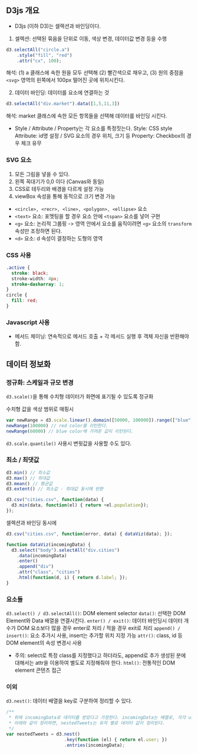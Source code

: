 ## D3js 개요
* D3js (이하 D3)는 셀렉션과 바인딩이다.
1. 셀렉션: 선택된 묶음을 단위로 이동, 색상 변경, 데이터값 변경 등을 수행

```javascript
d3.selectAll("circle.a")
    .style("fill", "red")
    .attr("cx", 100);
```
해석: (1) a 클래스에 속한 원을 모두 선택해 (2) 빨간색으로 채우고, (3) 원의 중점을 `<svg>` 영역의 왼쪽에서 100px 떨어진 곳에 위치시킨다.

2. 데이터 바인딩: 데이터를 요소에 연결하는 것

```javascript
d3.selectAll("div.market").data([1,5,11,3])
```
해석: market 클래스에 속한 모든 항목들을 선택해 데이터를 바인딩 시킨다.

* Style / Attribute / Property는 각 요소를 특정짓는다.
Style: CSS style
Attribute: id명 설정 / SVG 요소의 경우 위치, 크기 등
Property: Checkbox의 경우 체크 유무

### SVG 요소
1. 모든 그림을 넣을 수 있다.
2. 왼쪽 꼭대기가 0,0 이다 (Canvas와 동일)
3. CSS로 테두리와 배경을 다르게 설정 가능
4. viewBox 속성을 통해 동적으로 크기 변경 가능

* `<circle>, <recr>, <line>, <polygon>, <ellipse>` 요소
* `<text>` 요소: 포멧팅을 할 경우 요소 안에 `<tspan>` 요소를 넣어 구현
* `<g>` 요소: 논리적 그룹핑 -> 영역 안에서 요소를 움직이려면 `<g>` 요소의 `transform` 속성만 조정하면 된다.
* `<d>` 요소: d 속성이 결정하는 도형의 영역

### CSS 사용
```css
.active {
  stroke: black;
  stroke-width: 4px;
  stroke-dasharray: 1;
}
circle {
  fill: red;
}
```

### Javascript 사용
* 메서드 체이닝: 연속적으로 메서드 호출 + 각 메서드 실행 후 객체 자신을 반환해야함.


## 데이터 정보화

### 정규화: 스케일과 규모 변경
`d3.scale()`을 통해 수치형 데이터가 화면에 표기될 수 있도록 정규화

수치형 값을 색상 범위로 매핑시
```javascript
var newRange = d3.scale.linear().domain([50000, 100000]).range(["blue", "red"]);
newRange(100000) // red color를 리턴한다.
newRange(60000) // blue color에 가까운 값이 리턴된다.
```

`d3.scale.quantile()` 사용시 변윗값을 사용할 수도 있다.


### 최소 / 최댓값
```javascript
d3.min() // 최소값
d3.max() // 최대값
d3.mean() // 평균값
d3.extent() // 최소값 - 최대값 동시에 반환

d3.csv("cities.csv", function(data) {
  d3.min(data, function(el) { return +el.population});
});
```

셀렉션과 바인딩 동시에
```javascript
d3.csv("cities.csv", function(error, data) { dataViz(data); });

function dataViz(incomingData) {
  d3.select("body").selectAll("div.cities")
    .data(incomingData)
    .enter()
    .append("div")
    .attr("class", "cities")
    .html(function(d, i) { return d.label; });
}
```

### 요소들
`d3.select() / d3.selectAll()`: DOM element selector
`data()`: 선택한 DOM Element와 Data 배열을 연결시킨다.
`enter() / exit()`: 데이터 바인딩시 데이터 개수가 DOM 요소보다 많을 경우 enter로 처리 / 적을 경우 exit로 처리
`append() / insert()`: 요소 추가시 사용, insert는 추가할 위치 지정 가능
`attr()`: class, id 등 DOM element의 속성 변경시 사용
* 주의: select로 특정 class를 지정했다고 하더라도, append로 추가 생성된 분에 대해서는 attr을 이용하여 별도로 지정해줘야 한다.
`html()`: 전통적인 DOM element 콘텐츠 접근

### 이외
`d3.nest()`: 데이터 배열을 key로 구분하여 정리할 수 있다.

```javascript
/**
 * 위에 incomingData로 데이터를 받았다고 가정한다. incomingData는 배열로, 각각 user 항목을 가지고 있다.
 * 아래와 같이 정리하면, nestedTweets는 유저 별로 데이터 값이 정리된다.
 */
var nestedTweets = d3.nest()
                      .key(function (el) { return el.user; })
                      .entries(incomingData);
```